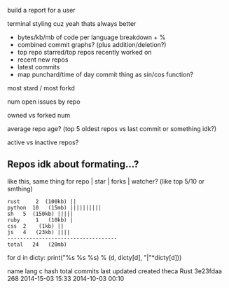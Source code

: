 build a report for a user

terminal styling cuz yeah thats always better

* bytes/kb/mb of code per language breakdown + %
* combined commit graphs? (plus addition/deletion?)
* top repo starred/top repos recently worked on
* recent new repos
* latest commits
* map punchard/time of day commit thing as sin/cos function?

most stard / most forkd

num open issues by repo

owned vs forked num

average repo age? (top 5 oldest repos vs last commit or something idk?)

active vs inactive repos?

Repos idk about formating...?
-----

like this, same thing for repo | star | forks | watcher? (like top 5/10 or smthing)

	rust	 2  (100kb) ||
	python	10   (15mb) ||||||||||
	sh	 5  (150kb) |||||
	ruby	 1   (10kb) |
	css	 2    (1kb) ||
	js	 4   (23kb) ||||
	-----------------------------------
	total   24   (20mb)

for d in dicty:
	print("%s %s %s) % (d, dicty[d], "|"*dicty[d]))

name	lang	c hash 		total commits	last updated		created
theca	Rust	3e23fdaa	268				2014-15-03 15:33	2014-10-03 00:10
